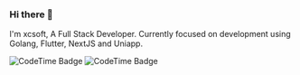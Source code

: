### Hi there 👋

I'm xcsoft, A Full Stack Developer. Currently focused on development using Golang, Flutter, NextJS and Uniapp.

![CodeTime Badge](https://komarev.com/ghpvc/?username=soxft&color=grey&style=for-the-badge) 
![CodeTime Badge](https://img.shields.io/endpoint?style=for-the-badge&color=222&url=https%3A%2F%2Fapi.codetime.dev%2Fshield%3Fid%3D24373%26project%3D%26in=604800000)
